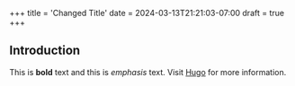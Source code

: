 +++
title = 'Changed Title'
date = 2024-03-13T21:21:03-07:00
draft = true
+++

## Introduction

This is **bold** text and this is *emphasis* text.
Visit [Hugo](http://gohugo.io/) for more information.
